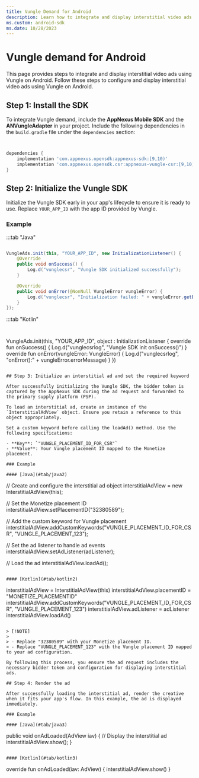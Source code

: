 ```yaml
---
title: Vungle Demand for Android
description: Learn how to integrate and display interstitial video ads using Vungle on Android.
ms.custom: android-sdk
ms.date: 10/28/2023
---
```


# Vungle demand for Android

This page provides steps to integrate and display interstitial video ads using Vungle on Android. Follow these steps to configure and display interstitial video ads using Vungle on Android.

## Step 1: Install the SDK

To integrate Vungle demand, include the **AppNexus Mobile SDK** and the **ANVungleAdapter** in your project.  Include the following dependencies in the `build.gradle` file under the `dependencies` section:

```gradle


dependencies {
    implementation 'com.appnexus.opensdk:appnexus-sdk:[9,10)'
    implementation 'com.appnexus.opensdk.csr:appnexus-vungle-csr:[9,10)'
}
```

## Step 2: Initialize the Vungle SDK

Initialize the Vungle SDK early in your app's lifecycle to ensure it is ready to use. Replace `YOUR_APP_ID` with the app ID provided by Vungle.

### Example

:::tab "Java"

```java

VungleAds.init(this, "YOUR_APP_ID", new InitializationListener() {
    @Override
    public void onSuccess() {
        Log.d("vunglecsr", "Vungle SDK initialized successfully");
    }

    @Override
    public void onError(@NonNull VungleError vungleError) {
        Log.d("vunglecsr", "Initialization failed: " + vungleError.getErrorMessage());
    }
});
```

:::tab "Kotlin"

```kotlin



```
VungleAds.init(this, "YOUR_APP_ID", object : InitializationListener {
    override fun onSuccess() {
        Log.d("vunglecsrlog", "Vungle SDK init onSuccess()")
    }
    override fun onError(vungleError: VungleError) {
        Log.d("vunglecsrlog", "onError():" + vungleError.errorMessage)
    }
})
```

## Step 3: Initialize an interstitial ad and set the required keyword

After successfully initializing the Vungle SDK, the bidder token is captured by the AppNexus SDK during the ad request and forwarded to the primary supply platform (PSP).

To load an interstitial ad, create an instance of the `InterstitialAdView` object. Ensure you retain a reference to this object appropriately.

Set a custom keyword before calling the loadAd() method. Use the following specifications:

- **Key**: `"VUNGLE_PLACEMENT_ID_FOR_CSR"`
- **Value**: Your Vungle placement ID mapped to the Monetize placement.

### Example

#### [Java](#tab/java2)

```
// Create and configure the interstitial ad object
interstitialAdView = new InterstitialAdView(this);

// Set the Monetize placement ID
interstitialAdView.setPlacementID("32380589");

// Add the custom keyword for Vungle placement
interstitialAdView.addCustomKeywords("VUNGLE_PLACEMENT_ID_FOR_CSR", "VUNGLE_PLACEMENT_123");

// Set the ad listener to handle ad events
interstitialAdView.setAdListener(adListener);

// Load the ad
interstitialAdView.loadAd();
```

#### [Kotlin](#tab/kotlin2)

```
interstitialAdView = InterstitialAdView(this)
interstitialAdView.placementID = "MONETIZE_PLACEMENTID"
interstitialAdView.addCustomKeywords("VUNGLE_PLACEMENT_ID_FOR_CSR", "VUNGLE_PLACEMENT_123")
interstitialAdView.adListener = adListener
interstitialAdView.loadAd()
```

> [!NOTE]
>
> - Replace "32380589" with your Monetize placement ID.
> - Replace "VUNGLE_PLACEMENT_123" with the Vungle placement ID mapped to your ad configuration.

By following this process, you ensure the ad request includes the necessary bidder token and configuration for displaying interstitial ads.

## Step 4: Render the ad

After successfully loading the interstitial ad, render the creative when it fits your app's flow. In this example, the ad is displayed immediately.

### Example

#### [Java](#tab/java3)

```
public void onAdLoaded(AdView iav) {
    // Display the interstitial ad
    interstitialAdView.show();
}

```

#### [Kotlin](#tab/kotlin3)

```
override fun onAdLoaded(iav: AdView) {
    interstitialAdView.show()
}
```
